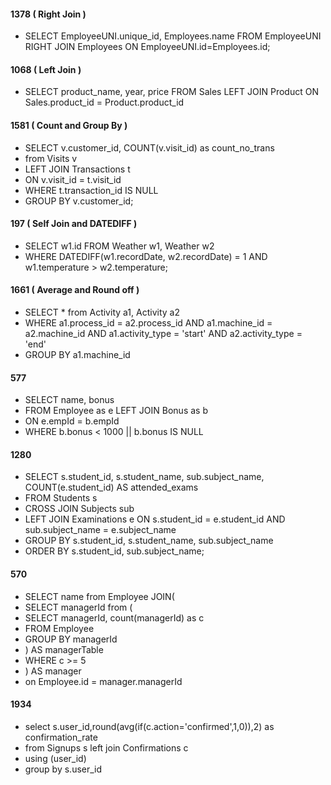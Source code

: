 #### 1378 ( Right Join )
  - SELECT EmployeeUNI.unique_id, Employees.name FROM EmployeeUNI RIGHT JOIN Employees ON EmployeeUNI.id=Employees.id;

#### 1068 ( Left Join )
  - SELECT product_name, year, price FROM Sales LEFT JOIN Product ON Sales.product_id = Product.product_id

#### 1581 ( Count and Group By )
  - SELECT v.customer_id, COUNT(v.visit_id) as count_no_trans
  - from Visits v
  - LEFT JOIN Transactions t
  - ON v.visit_id = t.visit_id
  - WHERE t.transaction_id IS NULL
  - GROUP BY v.customer_id;

#### 197 ( Self Join and DATEDIFF )
  - SELECT w1.id FROM Weather w1, Weather w2
  - WHERE DATEDIFF(w1.recordDate, w2.recordDate) = 1 AND w1.temperature > w2.temperature;

#### 1661 ( Average and Round off )
  - SELECT *  from Activity a1, Activity a2
  - WHERE a1.process_id = a2.process_id AND a1.machine_id = a2.machine_id AND a1.activity_type = 'start' AND a2.activity_type = 'end'
  - GROUP BY a1.machine_id

#### 577
  - SELECT name, bonus 
  - FROM Employee as e LEFT JOIN Bonus as b 
  - ON e.empId = b.empId
  - WHERE b.bonus < 1000 || b.bonus IS NULL

#### 1280
- SELECT s.student_id, s.student_name, sub.subject_name, COUNT(e.student_id) AS attended_exams
- FROM Students s
- CROSS JOIN Subjects sub
- LEFT JOIN Examinations e ON s.student_id = e.student_id AND sub.subject_name = e.subject_name
- GROUP BY s.student_id, s.student_name, sub.subject_name
- ORDER BY s.student_id, sub.subject_name;

#### 570

- SELECT name from Employee JOIN(
-  SELECT managerId from (
-    SELECT managerId, count(managerId) as c
-   FROM Employee 
-   GROUP BY managerId 
- ) AS managerTable
- WHERE c >= 5
- ) AS manager 
- on Employee.id = manager.managerId

#### 1934

- select s.user_id,round(avg(if(c.action='confirmed',1,0)),2) as confirmation_rate
- from Signups s left join Confirmations c
- using (user_id)
- group by s.user_id
